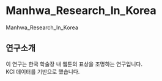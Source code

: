 # Manhwa_Research_In_Korea
Manhwa_Research_In_Korea
## 연구소개
이 연구는 한국 학술장 내 웹툰의 표상을 조명하는 연구입니다.  
KCI 데이터를 기반으로 했습니다.
